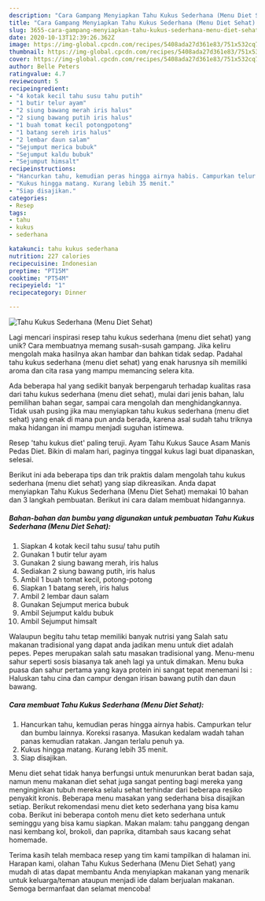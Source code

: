 ```yaml
---
description: "Cara Gampang Menyiapkan Tahu Kukus Sederhana (Menu Diet Sehat) Anti Gagal"
title: "Cara Gampang Menyiapkan Tahu Kukus Sederhana (Menu Diet Sehat) Anti Gagal"
slug: 3655-cara-gampang-menyiapkan-tahu-kukus-sederhana-menu-diet-sehat-anti-gagal
date: 2020-10-13T12:39:26.362Z
image: https://img-global.cpcdn.com/recipes/5408ada27d361e83/751x532cq70/tahu-kukus-sederhana-menu-diet-sehat-foto-resep-utama.jpg
thumbnail: https://img-global.cpcdn.com/recipes/5408ada27d361e83/751x532cq70/tahu-kukus-sederhana-menu-diet-sehat-foto-resep-utama.jpg
cover: https://img-global.cpcdn.com/recipes/5408ada27d361e83/751x532cq70/tahu-kukus-sederhana-menu-diet-sehat-foto-resep-utama.jpg
author: Belle Peters
ratingvalue: 4.7
reviewcount: 5
recipeingredient:
- "4 kotak kecil tahu susu tahu putih"
- "1 butir telur ayam"
- "2 siung bawang merah iris halus"
- "2 siung bawang putih iris halus"
- "1 buah tomat kecil potongpotong"
- "1 batang sereh iris halus"
- "2 lembar daun salam"
- "Sejumput merica bubuk"
- "Sejumput kaldu bubuk"
- "Sejumput himsalt"
recipeinstructions:
- "Hancurkan tahu, kemudian peras hingga airnya habis. Campurkan telur dan bumbu lainnya. Koreksi rasanya. Masukan kedalam wadah tahan panas kemudian ratakan. Jangan terlalu penuh ya."
- "Kukus hingga matang. Kurang lebih 35 menit."
- "Siap disajikan."
categories:
- Resep
tags:
- tahu
- kukus
- sederhana

katakunci: tahu kukus sederhana 
nutrition: 227 calories
recipecuisine: Indonesian
preptime: "PT15M"
cooktime: "PT54M"
recipeyield: "1"
recipecategory: Dinner

---
```



![Tahu Kukus Sederhana (Menu Diet Sehat)](https://img-global.cpcdn.com/recipes/5408ada27d361e83/751x532cq70/tahu-kukus-sederhana-menu-diet-sehat-foto-resep-utama.jpg)

Lagi mencari inspirasi resep tahu kukus sederhana (menu diet sehat) yang unik? Cara membuatnya memang susah-susah gampang. Jika keliru mengolah maka hasilnya akan hambar dan bahkan tidak sedap. Padahal tahu kukus sederhana (menu diet sehat) yang enak harusnya sih memiliki aroma dan cita rasa yang mampu memancing selera kita.

Ada beberapa hal yang sedikit banyak berpengaruh terhadap kualitas rasa dari tahu kukus sederhana (menu diet sehat), mulai dari jenis bahan, lalu pemilihan bahan segar, sampai cara mengolah dan menghidangkannya. Tidak usah pusing jika mau menyiapkan tahu kukus sederhana (menu diet sehat) yang enak di mana pun anda berada, karena asal sudah tahu triknya maka hidangan ini mampu menjadi suguhan istimewa.

Resep &#39;tahu kukus diet&#39; paling teruji. Ayam Tahu Kukus Sauce Asam Manis Pedas Diet. Bikin di malam hari, paginya tinggal kukus lagi buat dipanaskan, selesai.


Berikut ini ada beberapa tips dan trik praktis dalam mengolah tahu kukus sederhana (menu diet sehat) yang siap dikreasikan. Anda dapat menyiapkan Tahu Kukus Sederhana (Menu Diet Sehat) memakai 10 bahan dan 3 langkah pembuatan. Berikut ini cara dalam membuat hidangannya.

<!--inarticleads1-->

##### Bahan-bahan dan bumbu yang digunakan untuk pembuatan Tahu Kukus Sederhana (Menu Diet Sehat):

1. Siapkan 4 kotak kecil tahu susu/ tahu putih
1. Gunakan 1 butir telur ayam
1. Gunakan 2 siung bawang merah, iris halus
1. Sediakan 2 siung bawang putih, iris halus
1. Ambil 1 buah tomat kecil, potong-potong
1. Siapkan 1 batang sereh, iris halus
1. Ambil 2 lembar daun salam
1. Gunakan Sejumput merica bubuk
1. Ambil Sejumput kaldu bubuk
1. Ambil Sejumput himsalt


Walaupun begitu tahu tetap memiliki banyak nutrisi yang Salah satu makanan tradisional yang dapat anda jadikan menu untuk diet adalah pepes. Pepes merupakan salah satu masakan tradisional yang. Menu-menu sahur seperti sosis biasanya tak aneh lagi ya untuk dimakan. Menu buka puasa dan sahur pertama yang kaya protein ini sangat tepat menemani Isi : Haluskan tahu cina dan campur dengan irisan bawang putih dan daun bawang. 

<!--inarticleads2-->

##### Cara membuat Tahu Kukus Sederhana (Menu Diet Sehat):

1. Hancurkan tahu, kemudian peras hingga airnya habis. Campurkan telur dan bumbu lainnya. Koreksi rasanya. Masukan kedalam wadah tahan panas kemudian ratakan. Jangan terlalu penuh ya.
1. Kukus hingga matang. Kurang lebih 35 menit.
1. Siap disajikan.


Menu diet sehat tidak hanya berfungsi untuk menurunkan berat badan saja, namun menu makanan diet sehat juga sangat penting bagi mereka yang menginginkan tubuh mereka selalu sehat terhindar dari beberapa resiko penyakit kronis. Beberapa menu masakan yang sederhana bisa disajikan setiap. Berikut rekomendasi menu diet keto sederhana yang bisa kamu coba. Berikut ini beberapa contoh menu diet keto sederhana untuk seminggu yang bisa kamu siapkan. Makan malam: tahu panggang dengan nasi kembang kol, brokoli, dan paprika, ditambah saus kacang sehat homemade. 

Terima kasih telah membaca resep yang tim kami tampilkan di halaman ini. Harapan kami, olahan Tahu Kukus Sederhana (Menu Diet Sehat) yang mudah di atas dapat membantu Anda menyiapkan makanan yang menarik untuk keluarga/teman ataupun menjadi ide dalam berjualan makanan. Semoga bermanfaat dan selamat mencoba!
